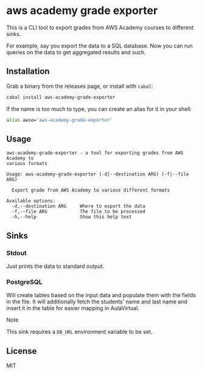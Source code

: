 # aws academy grade exporter

This is a CLI tool to export grades from AWS Academy courses to different sinks.

For example, say you export the data to a SQL database. Now you can run queries
on the data to get aggregated results and such.

## Installation

Grab a binary from the releases page, or install with `cabal`:

```bash
cabal install aws-academy-grade-exporter
```

If the name is too much to type, you can create an alias for it in your shell:

```bash
alias awse='aws-academy-grade-exporter'
```

## Usage

```
aws-academy-grade-exporter - a tool for exporting grades from AWS Academy to
various formats

Usage: aws-academy-grade-exporter (-d|--destination ARG) (-f|--file ARG)

  Export grade from AWS Academy to various different formats

Available options:
  -d,--destination ARG     Where to export the data
  -f,--file ARG            The file to be processed
  -h,--help                Show this help text
```

## Sinks

### Stdout

Just prints the data to standard output.

### PostgreSQL

Will create tables based on the input data and populate them with the fields in
the file. It will additionally fetch the students' name and last name and
insert it in the table for easier mapping in AulaVirtual.

> [!NOTE]
> This sink requires a `DB_URL` environment variable to be set.

## License
MIT
